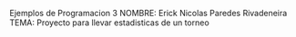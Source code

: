 Ejemplos de Programacion 3
NOMBRE: Erick Nicolas Paredes Rivadeneira
TEMA: Proyecto para llevar estadisticas de un torneo

